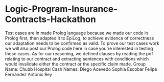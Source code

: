 # Logic-Program-Insurance-Contracts-Hackathon
Test cases are in made Prolog language because we made our code in Prolog first, then adapted it to EpiLog, to achieve evidence of correctness our adaptation needs to be confirmed as valid. To prove our test cases work we will also post our Prolog code here in case you're interested in testing these cases.
As for our reasoning, we defined clauses by reading the pdf relating to our contract and extracting sentences with conditions which would invalidate either the contract or the specific claim made.
Group Name: Chubb Hospital Cash
Names: 
Diego Acevedo
Sophia Escobar
Felipe Fernández
Antonio Rey
